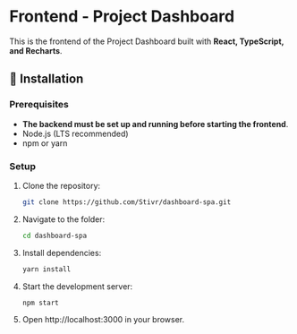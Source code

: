 # Frontend - Project Dashboard

This is the frontend of the Project Dashboard built with **React, TypeScript, and Recharts**.

## 🚀 Installation

### Prerequisites
- **The backend must be set up and running before starting the frontend**.
- Node.js (LTS recommended)
- npm or yarn

### Setup
1. Clone the repository:
   ```bash
   git clone https://github.com/Stivr/dashboard-spa.git

2. Navigate to the folder:
    ```bash
    cd dashboard-spa

3. Install dependencies:
    ```bash
    yarn install

4. Start the development server:
    ```bash
    npm start

6. Open http://localhost:3000 in your browser.
